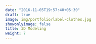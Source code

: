 ```yaml
---
date: "2016-11-05T19:57:40+05:30"
draft: true
image: img/portfolio/label-clothes.jpg
showonlyimage: false
title: 3D Modeling
weight: 7
---
```



<!--more-->




